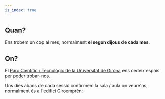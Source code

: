 ```yaml
---
is_index: true
---
```


## Quan?

Ens trobem un cop al mes, normalment **el segon dijous de cada mes**.

## On?

El [Parc Científic i Tecnològic de la Universitat de Girona](http://www.parcudg.com/) ens cedeix espais per poder trobar-nos.

Uns dies abans de cada sessió confirmem la sala / aula on veure'ns, normalment és a l'edifici Giroemprèn:

